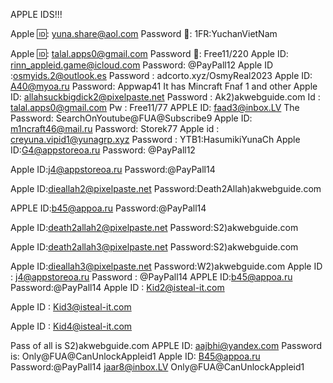 APPLE IDS!!!


Apple 🆔: yuna.share@aol.com
Password 🔐: 1FR:YuchanVietNam

Apple 🆔: talal.apps0@gmail.com
Password 🔐: Free11/220
Apple ID: rinn_appleid.game@icloud.com
Password: @PayPall12
Apple ID :osmyids.2@outlook.es
Password : adcorto.xyz/OsmyReal2023
Apple ID: A40@myoa.ru
Password: Appwap41
It has Mincraft Fnaf 1 and other
Apple ID: allahsuckbigdick2@pixelpaste.net
Password : Ak2)akwebguide.com
Id : talal.apps0@gmail.com
Pw : Free11/77
APPLE ID: faad3@inbox.LV
The Password: SearchOnYoutube@FUA@Subscribe9
Apple ID: m1ncraft46@mail.ru
Password: Storek77
Apple id : creyuna.vipid1@yunagrp.xyz
Password : YTB1:HasumikiYunaCh
Apple ID:G4@appstoreoa.ru
Password: @PayPall12

Apple ID:j4@appstoreoa.ru
Password:@PayPall14

Apple ID:dieallah2@pixelpaste.net
Password:Death2Allah)akwebguide.com

APPLE ID:b45@appoa.ru
Password:@PayPall14

Apple ID:death2allah2@pixelpaste.net
Password:S2)akwebguide.com

Apple ID:death2allah3@pixelpaste.net
Password:S2)akwebguide.com

Apple ID:dieallah3@pixelpaste.net
Password:W2)akwebguide.com
Apple ID : j4@appstoreoa.ru
Password : @PayPall14
APPLE ID:b45@appoa.ru
Password:@PayPall14
Apple ID : Kid2@isteal-it.com

Apple ID : Kid3@isteal-it.com

Apple ID : Kid4@isteal-it.com

Pass of all is S2)akwebguide.com
APPLE ID: aajbhi@yandex.com
Password is: Only@FUA@CanUnlockAppleid1
Apple ID: B45@appoa.ru
Password:@PayPall14
jaar8@inbox.LV 
Only@FUA@CanUnlockAppleid1
